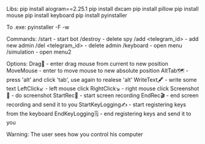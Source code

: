 Libs:
pip install aiogram==2.25.1
pip install dxcam
pip install pillow
pip install mouse
pip install keyboard
pip install pyinstaller

To .exe:
pyinstaller -F -w <path to script>

Commands:
/start - start bot
/destroy - delete spy
/add <telegram_id> - add new admin
/del <telegram_id> - delete admin
/keyboard - open menu
/simulation - open menu2

Options:
Drag🫳 - enter <x> <y> drag mouse from current to new position
MoveMouse - enter <x> <y> to move mouse to new absolute position
AltTab🗺 - press 'alt' and click 'tab', use again to realese 'alt'
WriteText🖋 - write some text
LeftClick↙️ - left mouse click
RightClick↘️ - right mouse click
Screenshot📸 - do screenshot
StartRec🎥 - start screen recording
EndRec🎬 - end screen recording and send it to you
StartKeyLogging✍️ - start registering keys from the keyboard
EndKeyLogging🗒 - end registering keys and send it to you

Warning: The user sees how you control his computer
